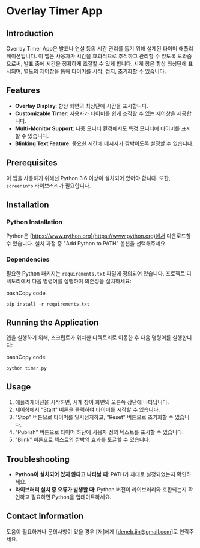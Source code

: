 Overlay Timer App
=================

Introduction
------------

Overlay Timer App은 발표나 연설 등의 시간 관리를 돕기 위해 설계된 타이머 애플리케이션입니다. 이 앱은 사용자가 시간을 효과적으로 추적하고 관리할 수 있도록 도와줌으로써, 발표 중에 시간을 정확하게 조절할 수 있게 합니다. 시계 창은 항상 최상단에 표시되며, 별도의 제어창을 통해 타이머를 시작, 정지, 초기화할 수 있습니다.

Features
--------

*   **Overlay Display**: 항상 화면의 최상단에 시간을 표시합니다.
*   **Customizable Timer**: 사용자가 타이머를 쉽게 조작할 수 있는 제어창을 제공합니다.
*   **Multi-Monitor Support**: 다중 모니터 환경에서도 특정 모니터에 타이머를 표시할 수 있습니다.
*   **Blinking Text Feature**: 중요한 시간에 메시지가 깜박이도록 설정할 수 있습니다.

Prerequisites
-------------

이 앱을 사용하기 위해선 Python 3.6 이상이 설치되어 있어야 합니다. 또한, `screeninfo` 라이브러리가 필요합니다.

Installation
------------

### Python Installation

Python은 [https://www.python.org](https://www.python.org)에서 다운로드할 수 있습니다. 설치 과정 중 "Add Python to PATH" 옵션을 선택해주세요.

### Dependencies

필요한 Python 패키지는 `requirements.txt` 파일에 정의되어 있습니다. 프로젝트 디렉토리에서 다음 명령어를 실행하여 의존성을 설치하세요:

bashCopy code

`pip install -r requirements.txt`

Running the Application
-----------------------

앱을 실행하기 위해, 스크립트가 위치한 디렉토리로 이동한 후 다음 명령어를 실행합니다:

bashCopy code

`python timer.py`

Usage
-----

1.  애플리케이션을 시작하면, 시계 창이 화면의 오른쪽 상단에 나타납니다.
2.  제어창에서 "Start" 버튼을 클릭하여 타이머를 시작할 수 있습니다.
3.  "Stop" 버튼으로 타이머를 일시정지하고, "Reset" 버튼으로 초기화할 수 있습니다.
4.  "Publish" 버튼으로 타이머 하단에 사용자 정의 텍스트를 표시할 수 있습니다.
5.  "Blink" 버튼으로 텍스트의 깜박임 효과를 토글할 수 있습니다.

Troubleshooting
---------------

*   **Python이 설치되어 있지 않다고 나타날 때**: PATH가 제대로 설정되었는지 확인하세요.
*   **라이브러리 설치 중 오류가 발생할 때**: Python 버전이 라이브러리와 호환되는지 확인하고 필요하면 Python을 업데이트하세요.

Contact Information
-------------------

도움이 필요하거나 문의사항이 있을 경우 \[저\]에게 \[deneb.jin@gmail.com\]로 연락주세요.